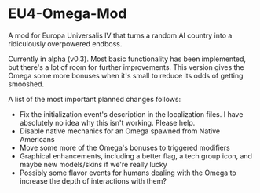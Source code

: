 EU4-Omega-Mod
=============

A mod for Europa Universalis IV that turns a random AI country into a ridiculously overpowered endboss. 

Currently in alpha (v0.3). Most basic functionality has been implemented, but there's a lot of room for further improvements. This version gives the Omega some more bonuses when it's small to reduce its odds of getting smooshed.

A list of the most important planned changes follows:

- Fix the initialization event's description in the localization files. I have absolutely no idea why this isn't working. Please help.
- Disable native mechanics for an Omega spawned from Native Americans
- Move some more of the Omega's bonuses to triggered modifiers
- Graphical enhancements, including a better flag, a tech group icon, and maybe new models/skins if we're really lucky
- Possibly some flavor events for humans dealing with the Omega to increase the depth of interactions with them?
